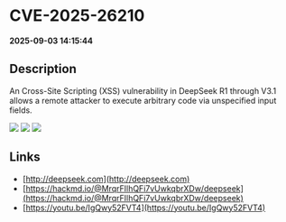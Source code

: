 # CVE-2025-26210

**2025-09-03 14:15:44**

## Description
An Cross-Site Scripting (XSS) vulnerability in DeepSeek R1 through V3.1 allows a remote attacker to execute arbitrary code via unspecified input fields.

![](https://img.shields.io/static/v1?label=Score&message=9.8&color=red)
![](https://img.shields.io/static/v1?label=Severity&message=CRITICAL&color=red)
![](https://img.shields.io/static/v1?label=CWE&message=XSS&color=green)

## Links
- [http://deepseek.com](http://deepseek.com)
- [https://hackmd.io/@MrqrFIlhQFi7vUwkqbrXDw/deepseek](https://hackmd.io/@MrqrFIlhQFi7vUwkqbrXDw/deepseek)
- [https://youtu.be/IgQwy52FVT4](https://youtu.be/IgQwy52FVT4)
